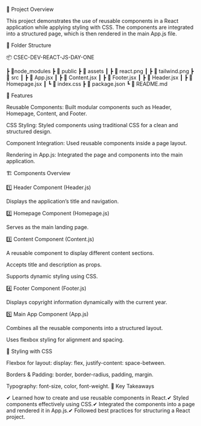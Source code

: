 📌 Project Overview

This project demonstrates the use of reusable components in a React application while applying styling with CSS. The components are integrated into a structured page, which is then rendered in the main App.js file.

📁 Folder Structure


📦 CSEC-DEV-REACT-JS-DAY-ONE

 ┣ 📂node_modules
 ┣ 📂 public
 ┣ 📂 assets
 ┃ ┣ 📜 react.png
 ┃ ┣ 📜 tailwind.png
 ┣ 📂 src
 ┃ ┣ 📜 App.jsx
 ┃ ┣ 📜 Content.jsx
 ┃ ┣ 📜 Footer.jsx
 ┃ ┣ 📜 Header.jsx
 ┃ ┣ 📜 Homepage.jsx
 ┃ ┗ 📜 index.css
 ┣ 📜 package.json
 ┗ 📜 README.md
 
 🚀 Features

Reusable Components: Built modular components such as Header, Homepage, Content, and Footer.

CSS Styling: Styled components using traditional CSS for a clean and structured design.

Component Integration: Used reusable components inside a page layout.

Rendering in App.js: Integrated the page and components into the main application.

🏗 Components Overview

1️⃣ Header Component (Header.js)

Displays the application’s title and navigation.

2️⃣ Homepage Component (Homepage.js)

Serves as the main landing page.

3️⃣ Content Component (Content.js)

A reusable component to display different content sections.

Accepts title and description as props.

Supports dynamic styling using CSS.

4️⃣ Footer Component (Footer.js)

Displays copyright information dynamically with the current year.

5️⃣ Main App Component (App.js)

Combines all the reusable components into a structured layout.

Uses flexbox styling for alignment and spacing.

🎨 Styling with CSS

Flexbox for layout: display: flex, justify-content: space-between.

Borders & Padding: border, border-radius, padding, margin.

Typography: font-size, color, font-weight.
🎯 Key Takeaways

✔ Learned how to create and use reusable components in React.✔ Styled components effectively using CSS.✔ Integrated the components into a page and rendered it in App.js.✔ Followed best practices for structuring a React project.
